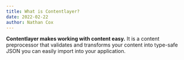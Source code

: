 ```yaml
---
title: What is Contentlayer?
date: 2022-02-22
author: Nathan Cox
---
```


**Contentlayer makes working with content easy.** It is a content preprocessor that validates and transforms your content into type-safe JSON you can easily import into your application.
